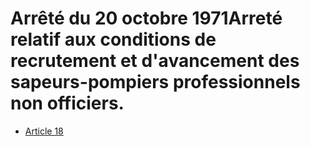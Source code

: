 # Arrêté du 20 octobre 1971Arreté relatif aux conditions de recrutement et d'avancement des sapeurs-pompiers professionnels non officiers.

- [Article 18](article-18.md)
